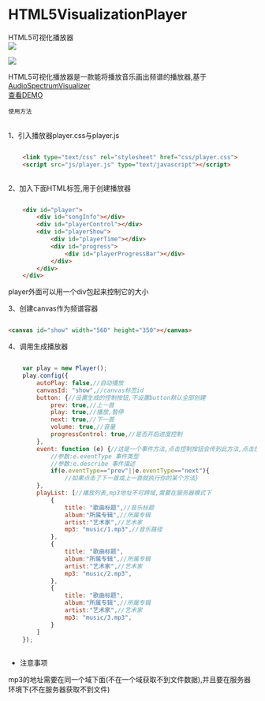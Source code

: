 # HTML5VisualizationPlayer
HTML5可视化播放器
<br>
![](https://poppinrubo.github.io/HTML5VisualizationPlayer/images/demo.gif)  

![](https://poppinrubo.github.io/HTML5VisualizationPlayer/images/demo3.png)  

HTML5可视化播放器是一款能将播放音乐画出频谱的播放器,基于[AudioSpectrumVisualizer](https://github.com/Poppinrubo/AudioSpectrumVisualizer "音频可视化插件")  
<br>
[查看DEMO](http://www.hiphopbl.com/radio/ "街舞部落,街舞音乐电台")  

`使用方法`

<br>
1、引入播放器player.css与player.js

``` html

    <link type="text/css" rel="stylesheet" href="css/player.css">
    <script src="js/player.js" type="text/javascript"></script>
    
```
2、加入下面HTML标签,用于创建播放器

``` html

    <div id="player">
        <div id="songInfo"></div>
        <div id="playerControl"></div>
        <div id="playerShow">
            <div id="playerTime"></div>
            <div id="progress">
                <div id="playerProgressBar"></div>
            </div>
        </div>
    </div>    
```
player外面可以用一个div包起来控制它的大小

3、创建canvas作为频谱容器
``` html

<canvas id="show" width="560" height="350"></canvas>

```

4、调用生成播放器

``` javascript

    var play = new Player();
    play.config({
        autoPlay: false,//自动播放
        canvasId: "show",//canvas标签id
        button: {//设置生成的控制按钮,不设置button默认全部创建
            prev: true,//上一首
            play: true,//播放,暂停
            next: true,//下一首
            volume: true,//音量
            progressControl: true,//是否开启进度控制
        },
        event: function (e) {//这是一个事件方法,点击控制按钮会传到此方法,点击想要扩展可以写在这个事件方法里
            //参数:e.eventType 事件类型
            //参数:e.describe 事件描述
            if(e.eventType=="prev"||e.eventType=="next"){
                //如果点击了下一首或上一首就执行你的某个方法}
        },
        playList: [//播放列表,mp3地址不可跨域,需要在服务器模式下
            {
                title: "歌曲标题",//音乐标题
                album:"所属专辑",//所属专辑
                artist:"艺术家",//艺术家
                mp3: "music/1.mp3",//音乐路径
            },
            {
                title: "歌曲标题",
                album:"所属专辑",//所属专辑
                artist:"艺术家",//艺术家
                mp3: "music/2.mp3",
            },
            {
                title: "歌曲标题",
                album:"所属专辑",//所属专辑
                artist:"艺术家",//艺术家
                mp3: "music/3.mp3",
            }
        ]
    });
    
```

* 注意事项

mp3的地址需要在同一个域下面(不在一个域获取不到文件数据),并且要在服务器环境下(不在服务器获取不到文件)
